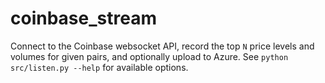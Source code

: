 # coinbase_stream

Connect to the Coinbase websocket API, record the top `N` price levels and volumes for given pairs, and optionally upload to Azure. See `python src/listen.py --help` for available options.

